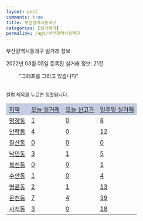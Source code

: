 ```yaml
---
layout: post
comments: true
title: 부산광역시동래구
categories: [실거래가]
permalink: /apt/부산광역시동래구
---
```


부산광역시동래구 실거래 정보

2022년 03월 05일 등록된 실거래 정보: 21건

<!--<script async src="https://pagead2.googlesyndication.com/pagead/js/adsbygoogle.js?client=ca-pub-3485438051770037"
 crossorigin="anonymous"></script>-->

<script type="text/javascript">
  google.charts.load('current', {'packages':['corechart']});
  google.charts.setOnLoadCallback(drawChart);

  function drawChart() {
    var data = google.visualization.arrayToDataTable([['거래일', '매매', '전월세', '전매'], ['21-01', 1, 1, 1], ['21-02', 183, 210, 0], ['21-03', 283, 253, 13], ['21-04', 253, 197, 9], ['21-05', 334, 218, 15], ['21-06', 276, 246, 1], ['21-07', 333, 227, 10], ['21-08', 268, 232, 1], ['21-09', 217, 235, 5], ['21-10', 196, 273, 9], ['21-11', 104, 204, 4], ['21-12', 98, 276, 5], ['22-01', 64, 344, 2], ['22-02', 68, 246, 2], ['22-03', 1, 5, 0]]);

    var options = {
      title: '최근 1년간 유형별 거래량 추이',
      legend: { position: 'bottom' }
    };

    setTimeout(function() {
        var chart = new google.visualization.LineChart(document.getElementById('columnchart_material'));
        chart.draw(data, (options));
        document.getElementById('loading').style.display = 'none';
        var dayLabel = (new Date()).getDay();
        if (dayLabel < 2) {
            sorttable.innerSortFunction.apply(document.getElementById('week'), []);
            sorttable.innerSortFunction.apply(document.getElementById('week'), []);        
        }
        else {
            sorttable.innerSortFunction.apply(document.getElementById('today'), []);
            sorttable.innerSortFunction.apply(document.getElementById('today'), []);
        }
    }, 200);

  }
</script>

<div id="loading" style="z-index:20; display: block; margin-left: 35px">"그래프를 그리고 있습니다"</div>
<div id="columnchart_material" style="width: 95%; margin-left: -35px; display: block"></div>
<!--<div style="width: 95%; margin-left: -35px; display: block">
      <script async src="https://pagead2.googlesyndication.com/pagead/js/adsbygoogle.js?client=ca-pub-3485438051770037"
          crossorigin="anonymous"></script>
      <ins class="adsbygoogle"
          style="display:block"
          data-ad-format="fluid"
          data-ad-layout-key="-fb+5w+4e-db+86"
          data-ad-client="ca-pub-3485438051770037"
          data-ad-slot="1827090281"></ins>
      <script>
          (adsbygoogle = window.adsbygoogle || []).push({});
      </script>
</div>-->
<br>

<font size='small' style='font-size: small;'>컬럼 제목을 누르면 정렬됩니다.</font>
<table class="sortable">
  <tr style='background-color: rgba(114, 132, 186,0.4);'>
    <td id="region"><a href="#">지역</a></td>
    <td id="today"><a href="#">오늘 실거래</a></td>
    <td id="today_new"><a href="#">오늘 신고가</a></td>
    <td id="week"><a href="#">일주일 실거래</a></td>
  </tr>

  
  <tr class="item">
    <td><a href="부산광역시동래구명장동">명장동</a></td>
    <td><a href="부산광역시동래구명장동">1</a></td>
    <td><a href="부산광역시동래구명장동">0</a></td>
    <td><a href="부산광역시동래구명장동">8</a></td>
  </tr>
    

  <tr class="item">
    <td><a href="부산광역시동래구안락동">안락동</a></td>
    <td><a href="부산광역시동래구안락동">4</a></td>
    <td><a href="부산광역시동래구안락동">0</a></td>
    <td><a href="부산광역시동래구안락동">12</a></td>
  </tr>
    

  <tr class="item">
    <td><a href="부산광역시동래구칠산동">칠산동</a></td>
    <td><a href="부산광역시동래구칠산동">0</a></td>
    <td><a href="부산광역시동래구칠산동">0</a></td>
    <td><a href="부산광역시동래구칠산동">0</a></td>
  </tr>
    

  <tr class="item">
    <td><a href="부산광역시동래구낙민동">낙민동</a></td>
    <td><a href="부산광역시동래구낙민동">3</a></td>
    <td><a href="부산광역시동래구낙민동">1</a></td>
    <td><a href="부산광역시동래구낙민동">5</a></td>
  </tr>
    

  <tr class="item">
    <td><a href="부산광역시동래구복천동">복천동</a></td>
    <td><a href="부산광역시동래구복천동">0</a></td>
    <td><a href="부산광역시동래구복천동">0</a></td>
    <td><a href="부산광역시동래구복천동">1</a></td>
  </tr>
    

  <tr class="item">
    <td><a href="부산광역시동래구수안동">수안동</a></td>
    <td><a href="부산광역시동래구수안동">1</a></td>
    <td><a href="부산광역시동래구수안동">0</a></td>
    <td><a href="부산광역시동래구수안동">4</a></td>
  </tr>
    

  <tr class="item">
    <td><a href="부산광역시동래구명륜동">명륜동</a></td>
    <td><a href="부산광역시동래구명륜동">2</a></td>
    <td><a href="부산광역시동래구명륜동">1</a></td>
    <td><a href="부산광역시동래구명륜동">13</a></td>
  </tr>
    

  <tr class="item">
    <td><a href="부산광역시동래구온천동">온천동</a></td>
    <td><a href="부산광역시동래구온천동">7</a></td>
    <td><a href="부산광역시동래구온천동">4</a></td>
    <td><a href="부산광역시동래구온천동">39</a></td>
  </tr>
    

  <tr class="item">
    <td><a href="부산광역시동래구사직동">사직동</a></td>
    <td><a href="부산광역시동래구사직동">3</a></td>
    <td><a href="부산광역시동래구사직동">0</a></td>
    <td><a href="부산광역시동래구사직동">18</a></td>
  </tr>
    


</table>


    